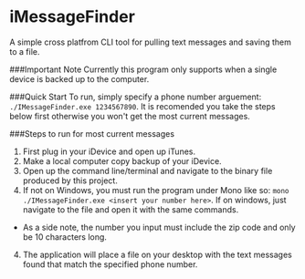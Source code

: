 # iMessageFinder
A simple cross platfrom CLI tool for pulling text messages and saving them to a file.

###Important Note
Currently this program only supports when a single device is backed up to the computer. 

###Quick Start
To run, simply specify a phone number arguement: `./IMessageFinder.exe 1234567890`. It is recomended you take the steps below first otherwise you won't get the most current messages.

###Steps to run for most current messages
1. First plug in your iDevice and open up iTunes.
2. Make a local computer copy backup of your iDevice.
3. Open up the command line/terminal and navigate to the binary file produced by this project.
3. If not on Windows, you must run the program under Mono like so: `mono ./IMessageFinder.exe <insert your number here>`. If on windows, just navigate to the file and open it with the same commands.
 - As a side note, the number you input must include the zip code and only be 10 characters long.
 4. The application will place a file on your desktop with the text messages found that match the specified phone number.
